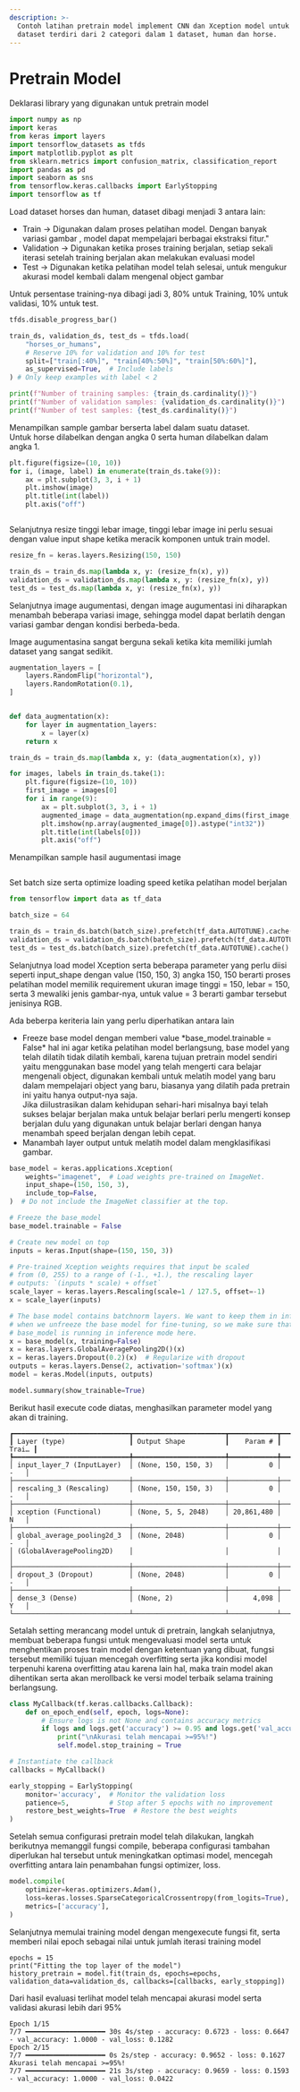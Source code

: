 ```yaml
---
description: >-
  Contoh latihan pretrain model implement CNN dan Xception model untuk pretrain,
  dataset terdiri dari 2 categori dalam 1 dataset, human dan horse.
---
```


# Pretrain Model

Deklarasi library yang digunakan untuk pretrain model

```python
import numpy as np
import keras
from keras import layers
import tensorflow_datasets as tfds
import matplotlib.pyplot as plt
from sklearn.metrics import confusion_matrix, classification_report
import pandas as pd
import seaborn as sns
from tensorflow.keras.callbacks import EarlyStopping
import tensorflow as tf
```

Load dataset horses dan human, dataset dibagi menjadi 3 antara lain:

* Train -> Digunakan dalam proses pelatihan model. Dengan banyak variasi gambar , model dapat mempelajari berbagai ekstraksi fitur."
* Validation -> Digunakan ketika proses training berjalan, setiap sekali iterasi setelah training berjalan akan melakukan evaluasi model
* Test -> Digunakan ketika pelatihan model telah selesai, untuk mengukur akurasi model kembali dalam mengenal object gambar

Untuk persentase training-nya dibagi jadi 3, 80% untuk Training, 10% untuk validasi, 10% untuk test.

```python
tfds.disable_progress_bar()

train_ds, validation_ds, test_ds = tfds.load(
    "horses_or_humans",
    # Reserve 10% for validation and 10% for test
    split=["train[:40%]", "train[40%:50%]", "train[50%:60%]"],
    as_supervised=True,  # Include labels
) # Only keep examples with label < 2

print(f"Number of training samples: {train_ds.cardinality()}")
print(f"Number of validation samples: {validation_ds.cardinality()}")
print(f"Number of test samples: {test_ds.cardinality()}")
```

Menampilkan sample gambar berserta label dalam suatu dataset.\
Untuk horse dilabelkan dengan angka 0 serta human dilabelkan dalam angka 1.

```python
plt.figure(figsize=(10, 10))
for i, (image, label) in enumerate(train_ds.take(9)):
    ax = plt.subplot(3, 3, i + 1)
    plt.imshow(image)
    plt.title(int(label))
    plt.axis("off")
```

<figure><img src="../../../../.gitbook/assets/image.png" alt=""><figcaption></figcaption></figure>

Selanjutnya resize tinggi lebar image, tinggi lebar image ini perlu sesuai dengan value input shape ketika meracik komponen untuk train model.

```python
resize_fn = keras.layers.Resizing(150, 150)

train_ds = train_ds.map(lambda x, y: (resize_fn(x), y))
validation_ds = validation_ds.map(lambda x, y: (resize_fn(x), y))
test_ds = test_ds.map(lambda x, y: (resize_fn(x), y))
```

Selanjutnya image augumentasi, dengan image augumentasi ini diharapkan menambah beberapa variasi image, sehingga model dapat berlatih dengan variasi gambar dengan kondisi berbeda-beda.

Image augumentasina sangat berguna sekali ketika kita memiliki jumlah dataset yang sangat sedikit.

```python
augmentation_layers = [
    layers.RandomFlip("horizontal"),
    layers.RandomRotation(0.1),
]


def data_augmentation(x):
    for layer in augmentation_layers:
        x = layer(x)
    return x

train_ds = train_ds.map(lambda x, y: (data_augmentation(x), y))
```

```python
for images, labels in train_ds.take(1):
    plt.figure(figsize=(10, 10))
    first_image = images[0]
    for i in range(9):
        ax = plt.subplot(3, 3, i + 1)
        augmented_image = data_augmentation(np.expand_dims(first_image, 0))
        plt.imshow(np.array(augmented_image[0]).astype("int32"))
        plt.title(int(labels[0]))
        plt.axis("off")
```

Menampilkan sample hasil augumentasi image

<figure><img src="../../../../.gitbook/assets/image (1).png" alt=""><figcaption></figcaption></figure>

Set batch size serta optimize loading speed ketika pelatihan model berjalan

```python
from tensorflow import data as tf_data

batch_size = 64

train_ds = train_ds.batch(batch_size).prefetch(tf_data.AUTOTUNE).cache()
validation_ds = validation_ds.batch(batch_size).prefetch(tf_data.AUTOTUNE).cache()
test_ds = test_ds.batch(batch_size).prefetch(tf_data.AUTOTUNE).cache()
```

Selanjutnya load model Xception serta beberapa parameter yang perlu diisi seperti input\_shape dengan value (150, 150, 3) angka 150, 150 berarti proses pelatihan model memilik requirement ukuran image tinggi = 150, lebar = 150, serta 3 mewaliki jenis gambar-nya, untuk value = 3 berarti gambar tersebut jenisinya RGB.

Ada beberpa keriteria lain yang perlu diperhatikan antara lain

* Freeze base model dengan memberi value \*base\_model.trainable = False\* hal ini agar ketika pelatihan model berlangsung, base model yang telah dilatih tidak dilatih kembali, karena tujuan pretrain model sendiri yaitu menggunakan base model yang telah mengerti cara belajar mengenali object, digunakan kembali untuk melatih model yang baru dalam mempelajari object yang baru, biasanya yang dilatih pada pretrain ini yaitu hanya output-nya saja.\
  Jika diilustrasikan dalam kehidupan sehari-hari misalnya bayi telah sukses belajar berjalan maka untuk belajar berlari perlu mengerti konsep berjalan dulu yang digunakan untuk belajar berlari dengan hanya menambah speed berjalan dengan lebih cepat.
* Manambah layer output untuk melatih model dalam mengklasifikasi gambar.

```python
base_model = keras.applications.Xception(
    weights="imagenet",  # Load weights pre-trained on ImageNet.
    input_shape=(150, 150, 3),
    include_top=False,
)  # Do not include the ImageNet classifier at the top.

# Freeze the base_model
base_model.trainable = False

# Create new model on top
inputs = keras.Input(shape=(150, 150, 3))

# Pre-trained Xception weights requires that input be scaled
# from (0, 255) to a range of (-1., +1.), the rescaling layer
# outputs: `(inputs * scale) + offset`
scale_layer = keras.layers.Rescaling(scale=1 / 127.5, offset=-1)
x = scale_layer(inputs)

# The base model contains batchnorm layers. We want to keep them in inference mode
# when we unfreeze the base model for fine-tuning, so we make sure that the
# base_model is running in inference mode here.
x = base_model(x, training=False)
x = keras.layers.GlobalAveragePooling2D()(x)
x = keras.layers.Dropout(0.2)(x)  # Regularize with dropout
outputs = keras.layers.Dense(2, activation='softmax')(x)
model = keras.Model(inputs, outputs)

model.summary(show_trainable=True)
```

Berikut hasil execute code diatas, menghasilkan parameter model yang akan di training.

```
┏━━━━━━━━━━━━━━━━━━━━━━━━━━━━━┳━━━━━━━━━━━━━━━━━━━━━━━┳━━━━━━━━━━━━┳━━━━━━━┓
┃ Layer (type)                ┃ Output Shape          ┃    Param # ┃ Trai… ┃
┡━━━━━━━━━━━━━━━━━━━━━━━━━━━━━╇━━━━━━━━━━━━━━━━━━━━━━━╇━━━━━━━━━━━━╇━━━━━━━┩
│ input_layer_7 (InputLayer)  │ (None, 150, 150, 3)   │          0 │   -   │
├─────────────────────────────┼───────────────────────┼────────────┼───────┤
│ rescaling_3 (Rescaling)     │ (None, 150, 150, 3)   │          0 │   -   │
├─────────────────────────────┼───────────────────────┼────────────┼───────┤
│ xception (Functional)       │ (None, 5, 5, 2048)    │ 20,861,480 │   N   │
├─────────────────────────────┼───────────────────────┼────────────┼───────┤
│ global_average_pooling2d_3  │ (None, 2048)          │          0 │   -   │
│ (GlobalAveragePooling2D)    │                       │            │       │
├─────────────────────────────┼───────────────────────┼────────────┼───────┤
│ dropout_3 (Dropout)         │ (None, 2048)          │          0 │   -   │
├─────────────────────────────┼───────────────────────┼────────────┼───────┤
│ dense_3 (Dense)             │ (None, 2)             │      4,098 │   Y   │
└─────────────────────────────┴───────────────────────┴────────────┴───────┘
```

Setalah setting merancang model untuk di pretrain, langkah selanjutnya, membuat beberapa fungsi untuk mengevaluasi model serta untuk menghentikan proses train model dengan ketentuan yang dibuat, fungsi tersebut memiliki tujuan mencegah overfitting serta jika kondisi model terpenuhi karena overfitting atau karena lain hal, maka train model akan dihentikan serta akan merollback ke versi model terbaik selama training berlangsung.

```python
class MyCallback(tf.keras.callbacks.Callback):
    def on_epoch_end(self, epoch, logs=None):
        # Ensure logs is not None and contains accuracy metrics
        if logs and logs.get('accuracy') >= 0.95 and logs.get('val_accuracy') >= 0.95:
            print("\nAkurasi telah mencapai >=95%!")
            self.model.stop_training = True

# Instantiate the callback
callbacks = MyCallback()

early_stopping = EarlyStopping(
    monitor='accuracy',  # Monitor the validation loss
    patience=5,          # Stop after 5 epochs with no improvement
    restore_best_weights=True  # Restore the best weights
)
```

Setelah semua configurasi pretrain model telah dilakukan, langkah berikutnya memanggil fungsi compile, beberapa configurasi tambahan diperlukan hal tersebut untuk meningkatkan optimasi model, mencegah overfitting antara lain penambahan fungsi optimizer, loss.

```python
model.compile(
    optimizer=keras.optimizers.Adam(),
    loss=keras.losses.SparseCategoricalCrossentropy(from_logits=True),
    metrics=['accuracy'],
)
```

Selanjutnya memulai training model dengan mengexecute fungsi fit, serta memberi nilai epoch sebagai nilai untuk jumlah iterasi training model

```
epochs = 15
print("Fitting the top layer of the model")
history_pretrain = model.fit(train_ds, epochs=epochs, validation_data=validation_ds, callbacks=[callbacks, early_stopping])
```

Dari hasil evaluasi terlihat model telah mencapai akurasi model serta validasi akurasi lebih dari 95%

```
Epoch 1/15
7/7 ━━━━━━━━━━━━━━━━━━━━ 30s 4s/step - accuracy: 0.6723 - loss: 0.6647 - val_accuracy: 1.0000 - val_loss: 0.1282 
Epoch 2/15 
7/7 ━━━━━━━━━━━━━━━━━━━━ 0s 2s/step - accuracy: 0.9652 - loss: 0.1627 
Akurasi telah mencapai >=95%! 
7/7 ━━━━━━━━━━━━━━━━━━━━ 21s 3s/step - accuracy: 0.9659 - loss: 0.1593 - val_accuracy: 1.0000 - val_loss: 0.0422
```

